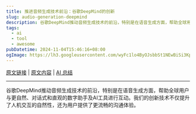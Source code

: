 ```yaml
---
title: 推进音频生成技术前沿：谷歌DeepMind的创新
slug: audio-generation-deepmind
description: 谷歌DeepMind推动音频生成技术的前沿，特别是在语音生成方面，帮助全球用户与更自然、对话式和直观的数字助手及AI工具进行互动。我们的创新技术不仅提升了人机交互的自然性，还为用户提供了更流畅的沟通体验。
tags: 
  - ai
  - tool
  - awesome
pubDatetime: 2024-11-04T15:46:16+08:00
ogImage: https://lh3.googleusercontent.com/wyFc1lo4ByOJsbbSt1NEwBiSi3KpImyqA9ukx-mLxJROIakSxhPwk-kPtlIfFKX9Txm2J_lbpIvnrDhFnegrpN8ihlvYpBTsFNAmOlq0C2rm_gef=w1200-h630-n-nu
---
```


[原文链接](https://deepmind.google/discover/blog/pushing-the-frontiers-of-audio-generation/) | [原文内容](../raw/audio-generation-deepmind) | [AI 总结](../summary/audio-generation-deepmind)

---

谷歌DeepMind推动音频生成技术的前沿，特别是在语音生成方面，帮助全球用户与更自然、对话式和直观的数字助手及AI工具进行互动。我们的创新技术不仅提升了人机交互的自然性，还为用户提供了更流畅的沟通体验。

